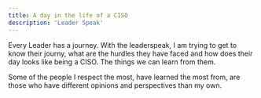 ```yaml
---
title: A day in the life of a CISO
description: 'Leader Speak'
---
```


Every Leader has a journey. With the leaderspeak, I am trying to get to know their journy, what are the hurdles they have faced and how does their day looks like being a CISO. The things we can learn from them.

Some of the people I respect the most, have learned the most from, are those who have different opinions and perspectives than my own.
